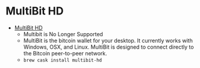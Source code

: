 # MultiBit HD
- [MultiBit HD](https://multibit.org/)
  -  Multibit is No Longer Supported
  - MultiBit is the bitcoin wallet for your desktop.  It currently works with Windows, OSX, and Linux. MultiBit is designed to connect directly to the Bitcoin peer-to-peer network.
  - `brew cask install multibit-hd`
